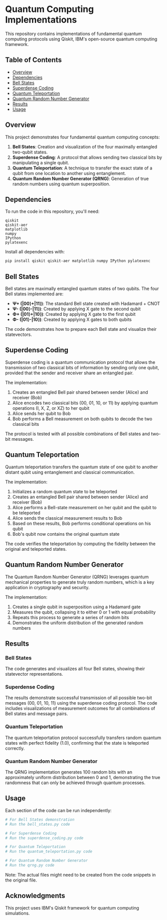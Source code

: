 # Quantum Computing Implementations

This repository contains implementations of fundamental quantum computing protocols using Qiskit, IBM's open-source quantum computing framework.

## Table of Contents
- [Overview](#overview)
- [Dependencies](#dependencies)
- [Bell States](#bell-states)
- [Superdense Coding](#superdense-coding)
- [Quantum Teleportation](#quantum-teleportation)
- [Quantum Random Number Generator](#quantum-random-number-generator)
- [Results](#results)
- [Usage](#usage)

## Overview

This project demonstrates four fundamental quantum computing concepts:

1. **Bell States**: Creation and visualization of the four maximally entangled two-qubit states.
2. **Superdense Coding**: A protocol that allows sending two classical bits by manipulating a single qubit.
3. **Quantum Teleportation**: A technique to transfer the exact state of a qubit from one location to another using entanglement.
4. **Quantum Random Number Generator (QRNG)**: Generation of true random numbers using quantum superposition.

## Dependencies

To run the code in this repository, you'll need:

```
qiskit
qiskit-aer
matplotlib
numpy
IPython
pylatexenc
```

Install all dependencies with:

```bash
pip install qiskit qiskit-aer matplotlib numpy IPython pylatexenc
```

## Bell States

Bell states are maximally entangled quantum states of two qubits. The four Bell states implemented are:

- **Ψ+ (|00⟩+|11⟩)**: The standard Bell state created with Hadamard + CNOT
- **Ψ- (|00⟩-|11⟩)**: Created by applying X gate to the second qubit
- **Φ+ (|01⟩+|10⟩)**: Created by applying X gate to the first qubit
- **Φ- (|01⟩-|10⟩)**: Created by applying X gates to both qubits

The code demonstrates how to prepare each Bell state and visualize their statevectors.

## Superdense Coding

Superdense coding is a quantum communication protocol that allows the transmission of two classical bits of information by sending only one qubit, provided that the sender and receiver share an entangled pair.

The implementation:
1. Creates an entangled Bell pair shared between sender (Alice) and receiver (Bob)
2. Alice encodes two classical bits (00, 01, 10, or 11) by applying quantum operations (I, X, Z, or XZ) to her qubit
3. Alice sends her qubit to Bob
4. Bob performs a Bell measurement on both qubits to decode the two classical bits

The protocol is tested with all possible combinations of Bell states and two-bit messages.

## Quantum Teleportation

Quantum teleportation transfers the quantum state of one qubit to another distant qubit using entanglement and classical communication.

The implementation:
1. Initializes a random quantum state to be teleported
2. Creates an entangled Bell pair shared between sender (Alice) and receiver (Bob)
3. Alice performs a Bell-state measurement on her qubit and the qubit to be teleported
4. Alice sends the classical measurement results to Bob
5. Based on these results, Bob performs conditional operations on his qubit
6. Bob's qubit now contains the original quantum state

The code verifies the teleportation by computing the fidelity between the original and teleported states.

## Quantum Random Number Generator

The Quantum Random Number Generator (QRNG) leverages quantum mechanical properties to generate truly random numbers, which is a key application in cryptography and security.

The implementation:
1. Creates a single qubit in superposition using a Hadamard gate
2. Measures the qubit, collapsing it to either 0 or 1 with equal probability
3. Repeats this process to generate a series of random bits
4. Demonstrates the uniform distribution of the generated random numbers

## Results

### Bell States
The code generates and visualizes all four Bell states, showing their statevector representations.

### Superdense Coding
The results demonstrate successful transmission of all possible two-bit messages (00, 01, 10, 11) using the superdense coding protocol. The code includes visualizations of measurement outcomes for all combinations of Bell states and message pairs.

### Quantum Teleportation
The quantum teleportation protocol successfully transfers random quantum states with perfect fidelity (1.0), confirming that the state is teleported correctly.

### Quantum Random Number Generator
The QRNG implementation generates 100 random bits with an approximately uniform distribution between 0 and 1, demonstrating the true randomness that can only be achieved through quantum processes.

## Usage

Each section of the code can be run independently:

```python
# For Bell States demonstration
# Run the bell_states.py code

# For Superdense Coding
# Run the superdense_coding.py code

# For Quantum Teleportation
# Run the quantum_teleportation.py code

# For Quantum Random Number Generator
# Run the qrng.py code
```

Note: The actual files might need to be created from the code snippets in the original file.

## Acknowledgments

This project uses IBM's Qiskit framework for quantum computing simulations.
